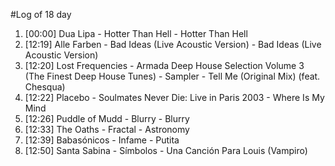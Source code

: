 #Log of 18 day

1. [00:00] Dua Lipa - Hotter Than Hell - Hotter Than Hell
1. [12:19] Alle Farben - Bad Ideas (Live Acoustic Version) - Bad Ideas (Live Acoustic Version)
1. [12:20] Lost Frequencies - Armada Deep House Selection Volume 3 (The Finest Deep House Tunes) - Sampler - Tell Me (Original Mix) (feat. Chesqua)
1. [12:22] Placebo - Soulmates Never Die: Live in Paris 2003 - Where Is My Mind
1. [12:26] Puddle of Mudd - Blurry - Blurry
1. [12:33] The Oaths - Fractal - Astronomy
1. [12:39] Babasónicos - Infame - Putita
1. [12:50] Santa Sabina - Símbolos - Una Canción Para Louis (Vampiro)
